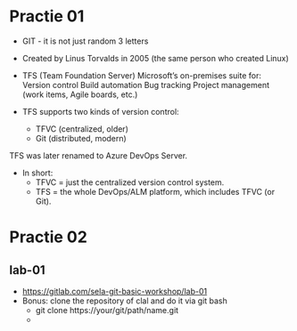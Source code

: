 # Practie 01
- GIT - it is not just random 3 letters
- Created by Linus Torvalds in 2005 (the same person who created Linux)

- TFS (Team Foundation Server)
Microsoft’s on-premises suite for:
Version control
Build automation
Bug tracking
Project management (work items, Agile boards, etc.)
- TFS supports two kinds of version control:
  - TFVC (centralized, older)
  - Git (distributed, modern)

TFS was later renamed to Azure DevOps Server.

- In short:
  - TFVC = just the centralized version control system.
  - TFS = the whole DevOps/ALM platform, which includes TFVC (or Git).
# Practie 02
## lab-01
  - https://gitlab.com/sela-git-basic-workshop/lab-01
- Bonus: clone the repository of clal and do it via git bash
  - git clone https://your/git/path/name.git
  - 
  
